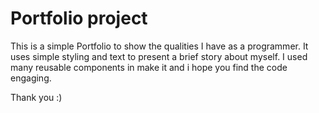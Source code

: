 # Portfolio project

<p> This is a simple Portfolio to show the qualities I have as a programmer.
It uses simple styling and text to present a brief story about myself. I used many reusable components in make it
and i hope you find the code engaging.

Thank you :) </p>
